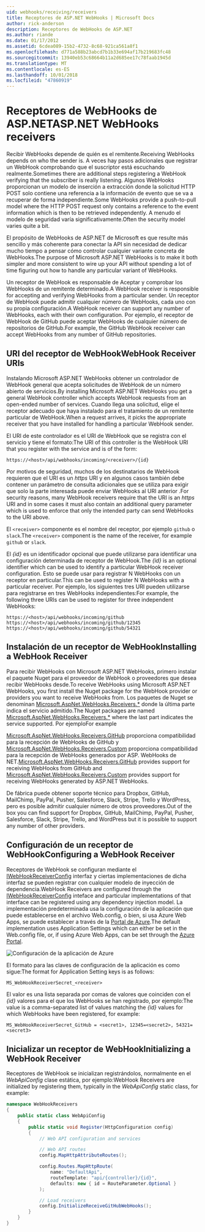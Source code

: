 ```yaml
---
uid: webhooks/receiving/receivers
title: Receptores de ASP.NET WebHooks | Microsoft Docs
author: rick-anderson
description: Receptores de WebHooks de ASP.NET
ms.author: riande
ms.date: 01/17/2012
ms.assetid: 6cdea089-15b2-4732-8c68-921ca561a8f1
ms.openlocfilehash: d771a588b23abcd7b1b33e694af17b219683fc48
ms.sourcegitcommit: 13940eb53c68664b11a2d685ee17c78faab1945d
ms.translationtype: MT
ms.contentlocale: es-ES
ms.lasthandoff: 10/01/2018
ms.locfileid: "47860919"
---
```

# <a name="aspnet-webhooks-receivers"></a><span data-ttu-id="490f1-103">Receptores de WebHooks de ASP.NET</span><span class="sxs-lookup"><span data-stu-id="490f1-103">ASP.NET WebHooks receivers</span></span>

<span data-ttu-id="490f1-104">Recibir WebHooks depende de quién es el remitente.</span><span class="sxs-lookup"><span data-stu-id="490f1-104">Receiving WebHooks depends on who the sender is.</span></span> <span data-ttu-id="490f1-105">A veces hay pasos adicionales que registrar un WebHook comprobando que el suscriptor está escuchando realmente.</span><span class="sxs-lookup"><span data-stu-id="490f1-105">Sometimes there are additional steps registering a WebHook verifying that the subscriber is really listening.</span></span> <span data-ttu-id="490f1-106">Algunos WebHooks proporcionan un modelo de inserción a extracción donde la solicitud HTTP POST solo contiene una referencia a la información de evento que se va a recuperar de forma independiente.</span><span class="sxs-lookup"><span data-stu-id="490f1-106">Some WebHooks provide a push-to-pull model where the HTTP POST request only contains a reference to the event information which is then to be retrieved independently.</span></span> <span data-ttu-id="490f1-107">A menudo el modelo de seguridad varía significativamente.</span><span class="sxs-lookup"><span data-stu-id="490f1-107">Often the security model varies quite a bit.</span></span>

<span data-ttu-id="490f1-108">El propósito de WebHooks de ASP.NET de Microsoft es que resulte más sencillo y más coherente para conectar la API sin necesidad de dedicar mucho tiempo a pensar cómo controlar cualquier variante concreta de WebHooks.</span><span class="sxs-lookup"><span data-stu-id="490f1-108">The purpose of Microsoft ASP.NET WebHooks is to make it both simpler and more consistent to wire up your API without spending a lot of time figuring out how to handle any particular variant of WebHooks.</span></span>

<span data-ttu-id="490f1-109">Un receptor de WebHook es responsable de Aceptar y comprobar los WebHooks de un remitente determinado.</span><span class="sxs-lookup"><span data-stu-id="490f1-109">A WebHook receiver is responsible for accepting and verifying WebHooks from a particular sender.</span></span> <span data-ttu-id="490f1-110">Un receptor de WebHook puede admitir cualquier número de WebHooks, cada uno con su propia configuración.</span><span class="sxs-lookup"><span data-stu-id="490f1-110">A WebHook receiver can support any number of WebHooks, each with their own configuration.</span></span> <span data-ttu-id="490f1-111">Por ejemplo, el receptor de WebHook de GitHub puede aceptar WebHooks de cualquier número de repositorios de GitHub.</span><span class="sxs-lookup"><span data-stu-id="490f1-111">For example, the GitHub WebHook receiver can accept WebHooks from any number of GitHub repositories.</span></span>

## <a name="webhook-receiver-uris"></a><span data-ttu-id="490f1-112">URI del receptor de WebHook</span><span class="sxs-lookup"><span data-stu-id="490f1-112">WebHook Receiver URIs</span></span>

<span data-ttu-id="490f1-113">Instalando Microsoft ASP.NET WebHooks obtener un controlador de WebHook general que acepta solicitudes de WebHook de un número abierto de servicios.</span><span class="sxs-lookup"><span data-stu-id="490f1-113">By installing Microsoft ASP.NET WebHooks you get a general WebHook controller which accepts WebHook requests from an open-ended number of services.</span></span> <span data-ttu-id="490f1-114">Cuando llega una solicitud, elige el receptor adecuado que haya instalado para el tratamiento de un remitente particular de WebHook.</span><span class="sxs-lookup"><span data-stu-id="490f1-114">When a request arrives, it picks the appropriate receiver that you have installed for handling a particular WebHook sender.</span></span>

<span data-ttu-id="490f1-115">El URI de este controlador es el URI de WebHook que se registra con el servicio y tiene el formato:</span><span class="sxs-lookup"><span data-stu-id="490f1-115">The URI of this controller is the WebHook URI that you register with the service and is of the form:</span></span>

```
https://<host>/api/webhooks/incoming/<receiver>/{id}
```

<span data-ttu-id="490f1-116">Por motivos de seguridad, muchos de los destinatarios de WebHook requieren que el URI es un *https* URI y en algunos casos también debe contener un parámetro de consulta adicionales que se utiliza para exigir que solo la parte interesada puede enviar WebHooks al URI anterior .</span><span class="sxs-lookup"><span data-stu-id="490f1-116">For security reasons, many WebHook receivers require that the URI is an *https* URI and in some cases it must also contain an additional query parameter which is used to enforce that only the intended party can send WebHooks to the URI above.</span></span>

<span data-ttu-id="490f1-117">El `<receiver>` componente es el nombre del receptor, por ejemplo `github` o `slack`.</span><span class="sxs-lookup"><span data-stu-id="490f1-117">The `<receiver>` component is the name of the receiver, for example `github` or `slack`.</span></span>

<span data-ttu-id="490f1-118">El *{id}* es un identificador opcional que puede utilizarse para identificar una configuración determinada de receptor de WebHook.</span><span class="sxs-lookup"><span data-stu-id="490f1-118">The *{id}* is an optional identifier which can be used to identify a particular WebHook receiver configuration.</span></span> <span data-ttu-id="490f1-119">Esto se puede usar para registrar N WebHooks con un receptor en particular.</span><span class="sxs-lookup"><span data-stu-id="490f1-119">This can be used to register N WebHooks with a particular receiver.</span></span> <span data-ttu-id="490f1-120">Por ejemplo, los siguientes tres URI pueden utilizarse para registrarse en tres WebHooks independientes:</span><span class="sxs-lookup"><span data-stu-id="490f1-120">For example, the following three URIs can be used to register for three independent WebHooks:</span></span>

```
https://<host>/api/webhooks/incoming/github
https://<host>/api/webhooks/incoming/github/12345
https://<host>/api/webhooks/incoming/github/54321
```

## <a name="installing-a-webhook-receiver"></a><span data-ttu-id="490f1-121">Instalación de un receptor de WebHook</span><span class="sxs-lookup"><span data-stu-id="490f1-121">Installing a WebHook Receiver</span></span>

<span data-ttu-id="490f1-122">Para recibir WebHooks con Microsoft ASP.NET WebHooks, primero instalar el paquete Nuget para el proveedor de WebHook o proveedores que desea recibir WebHooks desde.</span><span class="sxs-lookup"><span data-stu-id="490f1-122">To receive WebHooks using Microsoft ASP.NET WebHooks, you first install the Nuget package for the WebHook provider or providers you want to receive WebHooks from.</span></span> <span data-ttu-id="490f1-123">Los paquetes de Nuget se denominan [Microsoft.AspNet.WebHooks.Receivers.\*](https://www.nuget.org/packages?q=Microsoft.AspNet.WebHooks.Receivers) donde la última parte indica el servicio admitido.</span><span class="sxs-lookup"><span data-stu-id="490f1-123">The Nuget packages are named [Microsoft.AspNet.WebHooks.Receivers.\*](https://www.nuget.org/packages?q=Microsoft.AspNet.WebHooks.Receivers) where the last part indicates the service supported.</span></span> <span data-ttu-id="490f1-124">Por ejemplo</span><span class="sxs-lookup"><span data-stu-id="490f1-124">For example</span></span>

<span data-ttu-id="490f1-125">[Microsoft.AspNet.WebHooks.Receivers.GitHub](https://www.nuget.org/packages?q=Microsoft.AspNet.WebHooks.Receivers.GitHub) proporciona compatibilidad para la recepción de WebHooks de GitHub y [Microsoft.AspNet.WebHooks.Receivers.Custom](https://www.nuget.org/packages?q=Microsoft.AspNet.WebHooks.Receivers.Custom) proporciona compatibilidad para la recepción de WebHooks generados por ASP. WebHooks de NET.</span><span class="sxs-lookup"><span data-stu-id="490f1-125">[Microsoft.AspNet.WebHooks.Receivers.GitHub](https://www.nuget.org/packages?q=Microsoft.AspNet.WebHooks.Receivers.GitHub) provides support for receiving WebHooks from GitHub and [Microsoft.AspNet.WebHooks.Receivers.Custom](https://www.nuget.org/packages?q=Microsoft.AspNet.WebHooks.Receivers.Custom) provides support for receiving WebHooks generated by ASP.NET WebHooks.</span></span>

<span data-ttu-id="490f1-126">De fábrica puede obtener soporte técnico para Dropbox, GitHub, MailChimp, PayPal, Pusher, Salesforce, Slack, Stripe, Trello y WordPress, pero es posible admitir cualquier número de otros proveedores.</span><span class="sxs-lookup"><span data-stu-id="490f1-126">Out of the box you can find support for Dropbox, GitHub, MailChimp, PayPal, Pusher, Salesforce, Slack, Stripe, Trello, and WordPress but it is possible to support any number of other providers.</span></span>

## <a name="configuring-a-webhook-receiver"></a><span data-ttu-id="490f1-127">Configuración de un receptor de WebHook</span><span class="sxs-lookup"><span data-stu-id="490f1-127">Configuring a WebHook Receiver</span></span>

<span data-ttu-id="490f1-128">Receptores de WebHook se configuran mediante el [IWebHookReceiverConfig](https://github.com/aspnet/WebHooks/blob/master/src/Microsoft.AspNet.WebHooks.Receivers/WebHooks/IWebHookReceiverConfig.cs) interfaz y ciertas implementaciones de dicha interfaz se pueden registrar con cualquier modelo de inyección de dependencia.</span><span class="sxs-lookup"><span data-stu-id="490f1-128">WebHook Receivers are configured through the [IWebHookReceiverConfig](https://github.com/aspnet/WebHooks/blob/master/src/Microsoft.AspNet.WebHooks.Receivers/WebHooks/IWebHookReceiverConfig.cs) inteface and particular implementations of that interface can be registered using any dependency injection model.</span></span> <span data-ttu-id="490f1-129">La implementación predeterminada usa la configuración de la aplicación que puede establecerse en el archivo Web.config, o bien, si usa Azure Web Apps, se puede establecer a través de la [Portal de Azure](https://portal.azure.com/).</span><span class="sxs-lookup"><span data-stu-id="490f1-129">The default implementation uses Application Settings which can either be set in the Web.config file, or, if using Azure Web Apps, can be set through the [Azure Portal](https://portal.azure.com/).</span></span>

![Configuración de la aplicación de Azure](_static/AzureAppSettings.png)

<span data-ttu-id="490f1-131">El formato para las claves de configuración de la aplicación es como sigue:</span><span class="sxs-lookup"><span data-stu-id="490f1-131">The format for Application Setting keys is as follows:</span></span>

```
MS_WebHookReceiverSecret_<receiver>
```

<span data-ttu-id="490f1-132">El valor es una lista separada por comas de valores que coinciden con el *{id}* valores para el que los WebHooks se han registrado, por ejemplo:</span><span class="sxs-lookup"><span data-stu-id="490f1-132">The value is a comma-separated list of values matching the *{id}* values for which WebHooks have been registered, for example:</span></span>

```
MS_WebHookReceiverSecret_GitHub = <secret1>, 12345=<secret2>, 54321=<secret3>
```

## <a name="initializing-a-webhook-receiver"></a><span data-ttu-id="490f1-133">Inicializar un receptor de WebHook</span><span class="sxs-lookup"><span data-stu-id="490f1-133">Initializing a WebHook Receiver</span></span>

<span data-ttu-id="490f1-134">Receptores de WebHook se inicializan registrándolos, normalmente en el *WebApiConfig* clase estática, por ejemplo:</span><span class="sxs-lookup"><span data-stu-id="490f1-134">WebHook Receivers are initialized by registering them, typically in the *WebApiConfig* static class, for example:</span></span>

```csharp
namespace WebHookReceivers
{
    public static class WebApiConfig
    {
        public static void Register(HttpConfiguration config)
        {
            // Web API configuration and services

            // Web API routes
            config.MapHttpAttributeRoutes();

            config.Routes.MapHttpRoute(
                name: "DefaultApi",
                routeTemplate: "api/{controller}/{id}",
                defaults: new { id = RouteParameter.Optional }
            );

            // Load receivers
            config.InitializeReceiveGitHubWebHooks();
        }
    }
}
```
